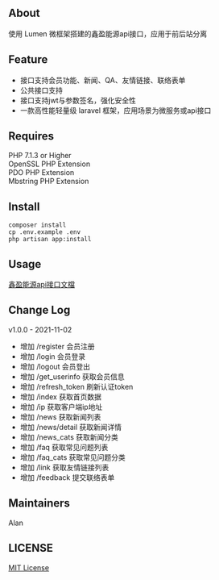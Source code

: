 ## About
使用 Lumen 微框架搭建的鑫盈能源api接口，应用于前后站分离

## Feature
* 接口支持会员功能、新闻、QA、友情链接、联络表单
* 公共接口支持
* 接口支持jwt与参数签名，强化安全性
* 一款高性能轻量级 laravel 框架，应用场景为微服务或api接口

## Requires
PHP 7.1.3 or Higher  
OpenSSL PHP Extension  
PDO PHP Extension  
Mbstring PHP Extension

## Install
```
composer install
cp .env.example .env
php artisan app:install
```

## Usage
[鑫盈能源api接口文檔](https://lumen.laravel.com/docs)

## Change Log
v1.0.0 - 2021-11-02
* 增加 /register 会员注册
* 增加 /login 会员登录
* 增加 /logout 会员登出
* 增加 /get_userinfo 获取会员信息
* 增加 /refresh_token 刷新认证token
* 增加 /index 获取首页数据
* 增加 /ip 获取客户端ip地址
* 增加 /news 获取新闻列表
* 增加 /news/detail 获取新闻详情
* 增加 /news_cats 获取新闻分类
* 增加 /faq 获取常见问题列表
* 增加 /faq_cats 获取常见问题分类
* 增加 /link 获取友情链接列表
* 增加 /feedback 提交联络表单

## Maintainers
Alan

## LICENSE
[MIT License](https://github.com/joanbabyfet/sienergy_api/blob/master/LICENSE)
